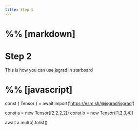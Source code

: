 ```yaml
---
title: Step 2 
---
```


# %% [markdown]
# Step 2 

This is how you can use jsgrad in starboard
# %% [javascript]
const { Tensor } = await import('https://esm.sh/@jsgrad/jsgrad')

const a = new Tensor([2,2,2,2])
const b = new Tensor([1,2,3,4])

await a.mul(b).tolist()